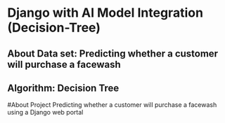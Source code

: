 # Django with AI Model Integration (Decision-Tree)
## About Data set: Predicting whether a customer will purchase a facewash
## Algorithm: Decision Tree

#About Project
Predicting whether a customer will purchase a facewash using a Django web portal
